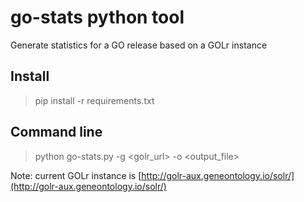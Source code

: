 # go-stats python tool

Generate statistics for a GO release based on a GOLr instance

## Install
> pip install -r requirements.txt

## Command line
> python go-stats.py -g <golr_url> -o <output_file>

Note: current GOLr instance is [http://golr-aux.geneontology.io/solr/](http://golr-aux.geneontology.io/solr/)